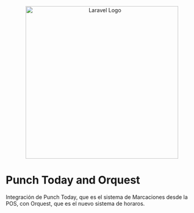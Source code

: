 <p align="center"><a href="https://laravel.com" target="_blank"><img src="https://raw.githubusercontent.com/laravel/art/master/logo-lockup/5%20SVG/2%20CMYK/1%20Full%20Color/laravel-logolockup-cmyk-red.svg" width="400" alt="Laravel Logo"></a></p>

# Punch Today and Orquest

Integración de Punch Today, que es el sistema de Marcaciones desde la POS, con Orquest, que es el nuevo sistema de horaros.

